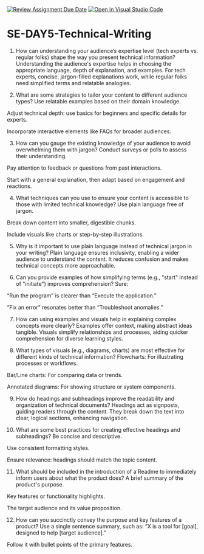 [![Review Assignment Due Date](https://classroom.github.com/assets/deadline-readme-button-22041afd0340ce965d47ae6ef1cefeee28c7c493a6346c4f15d667ab976d596c.svg)](https://classroom.github.com/a/zsAR-pyY)
[![Open in Visual Studio Code](https://classroom.github.com/assets/open-in-vscode-2e0aaae1b6195c2367325f4f02e2d04e9abb55f0b24a779b69b11b9e10269abc.svg)](https://classroom.github.com/online_ide?assignment_repo_id=18708219&assignment_repo_type=AssignmentRepo)
# SE-DAY5-Technical-Writing
1. How can understanding your audience’s expertise level (tech experts vs. regular folks) shape the way you present technical information?
Understanding the audience's expertise helps in choosing the appropriate language, depth of explanation, and examples. For tech experts, concise, jargon-filled explanations work, while regular folks need simplified terms and relatable analogies.

2. What are some strategies to tailor your content to different audience types?
Use relatable examples based on their domain knowledge.

Adjust technical depth: use basics for beginners and specific details for experts.

Incorporate interactive elements like FAQs for broader audiences.

3. How can you gauge the existing knowledge of your audience to avoid overwhelming them with jargon?
Conduct surveys or polls to assess their understanding.

Pay attention to feedback or questions from past interactions.

Start with a general explanation, then adapt based on engagement and reactions.

4. What techniques can you use to ensure your content is accessible to those with limited technical knowledge?
Use plain language free of jargon.

Break down content into smaller, digestible chunks.

Include visuals like charts or step-by-step illustrations.

5. Why is it important to use plain language instead of technical jargon in your writing?
Plain language ensures inclusivity, enabling a wider audience to understand the content. It reduces confusion and makes technical concepts more approachable.

6. Can you provide examples of how simplifying terms (e.g., "start" instead of "initiate") improves comprehension?
Sure:

“Run the program” is clearer than “Execute the application.”

“Fix an error” resonates better than “Troubleshoot anomalies.”

7. How can using examples and visuals help in explaining complex concepts more clearly?
Examples offer context, making abstract ideas tangible. Visuals simplify relationships and processes, aiding quicker comprehension for diverse learning styles.

8. What types of visuals (e.g., diagrams, charts) are most effective for different kinds of technical information?
Flowcharts: For illustrating processes or workflows.

Bar/Line charts: For comparing data or trends.

Annotated diagrams: For showing structure or system components.

9. How do headings and subheadings improve the readability and organization of technical documents?
Headings act as signposts, guiding readers through the content. They break down the text into clear, logical sections, enhancing navigation.

10. What are some best practices for creating effective headings and subheadings?
Be concise and descriptive.

Use consistent formatting styles.

Ensure relevance: headings should match the topic content.

11. What should be included in the introduction of a Readme to immediately inform users about what the product does?
A brief summary of the product's purpose.

Key features or functionality highlights.

The target audience and its value proposition.

12. How can you succinctly convey the purpose and key features of a product?
Use a single sentence summary, such as: “X is a tool for [goal], designed to help [target audience].”

Follow it with bullet points of the primary features.
